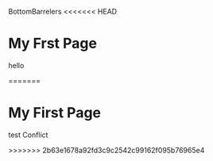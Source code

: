 BottomBarrelers
<<<<<<< HEAD
<h1> My Frst Page</h1>
<p> hello </p>

=======
<h1> My First Page</h1>
<p>test Conflict</p>
>>>>>>> 2b63e1678a92fd3c9c2542c99162f095b76965e4
